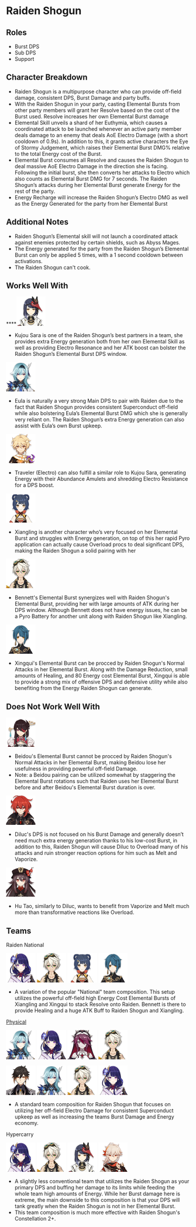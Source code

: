# Raiden Shogun

## **Roles**

* Burst DPS
* Sub DPS
* Support

## **Character Breakdown**

* Raiden Shogun is a multipurpose character who can provide off-field damage, consistent DPS, Burst Damage and party buffs.
* With the Raiden Shogun in your party, casting Elemental Bursts from other party members will grant her Resolve based on the cost of the Burst used. Resolve increases her own Elemental Burst damage
* Elemental Skill unveils a shard of her Euthymia, which causes a coordinated attack to be launched whenever an active party member deals damage to an enemy that deals AoE Electro Damage \(with a short cooldown of 0.9s\). In addition to this, it grants active characters the Eye of Stormy Judgement, which raises their Elemental Burst DMG% relative to the total Energy cost of the Burst.
* Elemental Burst consumes all Resolve and causes the Raiden Shogun to deal massive AoE Electro Damage in the direction she is facing. Following the initial burst, she then converts her attacks to Electro which also counts as Elemental Burst DMG for 7 seconds. The Raiden Shogun’s attacks during her Elemental Burst generate Energy for the rest of the party.
* Energy Recharge will increase the Raiden Shogun’s Electro DMG as well as the Energy Generated for the party from her Elemental Burst

## **Additional Notes**

* Raiden Shogun’s Elemental skill will not launch a coordinated attack against enemies protected by certain shields, such as Abyss Mages.
* The Energy generated for the party from the Raiden Shogun’s Elemental Burst can only be applied 5 times, with a 1 second cooldown between activations.
* The Raiden Shogun can't cook.

## **Works Well With**

 ****![](../../.gitbook/assets/ui_avataricon_sara.png) 

* Kujou Sara is one of the Raiden Shogun’s best partners in a team, she provides extra Energy generation both from her own Elemental Skill as well as providing Electro Resonance and her ATK boost can bolster the Raiden Shogun’s Elemental Burst DPS window.

 ![](../../.gitbook/assets/ui_avataricon_eula.png) 

* Eula is naturally a very strong Main DPS to pair with Raiden due to the fact that Raiden Shogun provides consistent Superconduct off-field while also bolstering Eula’s Elemental Burst DMG which she is generally very reliant on. The Raiden Shogun’s extra Energy generation can also assist with Eula’s own Burst upkeep.

 ![](../../.gitbook/assets/ui_avataricon_aether_electro.png) 

* Traveler \(Electro\) can also fulfill a similar role to Kujou Sara, generating Energy with their Abundance Amulets and shredding Electro Resistance for a DPS boost.

 ![](../../.gitbook/assets/ui_avataricon_xiangling.png) 

* Xiangling is another character who’s very focused on her Elemental Burst and struggles with Energy generation, on top of this her rapid Pyro application can actually cause Overload procs to deal significant DPS, making the Raiden Shogun a solid pairing with her

![](../../.gitbook/assets/ui_avataricon_bennett.png) 

* Bennett's Elemental Burst synergizes well with Raiden Shogun's Elemental Burst, providing her with large amounts of ATK during her DPS window. Although Bennett does not have energy issues, he can be a Pyro Battery for another unit along with Raiden Shogun like Xiangling.

![](../../.gitbook/assets/ui_avataricon_xingqiu.png) 

* Xingqui's Elemental Burst can be procced by Raiden Shogun's Normal Attacks in her Elemental Burst. Along with the Damage Reduction, small amounts of Healing, and 80 Energy cost Elemental Burst, Xingqui is able to provide a strong mix of offensive DPS and defensive utility while also benefiting from the Energy Raiden Shogun can generate. 

## **Does Not Work Well With**

![](../../.gitbook/assets/ui_avataricon_beidou.png) 

* Beidou's Elemental Burst cannot be procced by Raiden Shogun's Normal Attacks in her Elemental Burst, making Beidou lose her usefulness in providing powerful off-field Damage. 
* Note: a Beidou pairing can be utilized somewhat by staggering the Elemental Burst rotations such that Raiden uses her Elemental Burst before and after Beidou's Elemental Burst duration is over. 

![](../../.gitbook/assets/ui_avataricon_diluc.png) 

* Diluc's DPS is not focused on his Burst Damage and generally doesn’t need much extra energy generation thanks to his low-cost Burst, in addition to this, Raiden Shogun will cause Diluc to Overload many of his attacks and ruin stronger reaction options for him such as Melt and Vaporize.

![](../../.gitbook/assets/ui_avataricon_hutao.png)

* Hu Tao, similarly to Diluc, wants to benefit from Vaporize and Melt much more than transformative reactions like Overload. 

## **Teams**

Raiden National

![](../../.gitbook/assets/ui_avataricon_shougun.png) ![](../../.gitbook/assets/ui_avataricon_bennett.png) ![](../../.gitbook/assets/ui_avataricon_xiangling.png) ![](../../.gitbook/assets/ui_avataricon_xingqiu.png) 

* A variation of the popular "National" team composition. This setup utilizes the powerful off-field high Energy Cost Elemental Bursts of Xiangling and Xingqui to stack Resolve onto Raiden. Bennett is there to provide Healing and a huge ATK Buff to Raiden Shogun and Xiangling.

[Physical](../../teams/physical.md)

![](../../.gitbook/assets/ui_avataricon_eula.png) ![](../../.gitbook/assets/ui_avataricon_shougun.png) ![](../../.gitbook/assets/ui_avataricon_rosaria.png) ![](../../.gitbook/assets/ui_avataricon_bennett.png)

![](../../.gitbook/assets/ui_avataricon_zhongli.png) ![](../../.gitbook/assets/ui_avataricon_eula.png) ![](../../.gitbook/assets/ui_avataricon_bennett.png) ![](../../.gitbook/assets/ui_avataricon_shougun.png)

* A standard team composition for Raiden Shogun that focuses on utilizing her off-field Electro Damage for consistent Superconduct upkeep as well as increasing the teams Burst Damage and Energy economy.

Hypercarry

![](../../.gitbook/assets/ui_avataricon_shougun.png) ![](../../.gitbook/assets/ui_avataricon_bennett.png) ![](../../.gitbook/assets/ui_avataricon_sara.png) ![](../../.gitbook/assets/ui_avataricon_kazuha.png) 

* A slightly less conventional team that utilizes the Raiden Shogun as your primary DPS and buffing her damage to its limits while feeding the whole team high amounts of Energy. While her Burst damage here is extreme, the main downside to this composition is that your DPS will tank greatly when the Raiden Shogun is not in her Elemental Burst.
* This team composition is much more effective with Raiden Shogun's Constellation 2+. 

